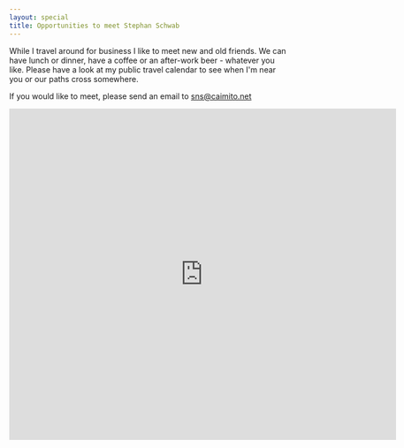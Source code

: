 ```yaml
---
layout: special
title: Opportunities to meet Stephan Schwab
---
```

While I travel around for business I like to meet new and old friends. We can have lunch or dinner, have a coffee or an after-work beer - whatever you like. Please have a look at my public travel calendar to see when I'm near you or our paths cross somewhere.

If you would like to meet, please send an email to sns@caimito.net

<iframe src="https://www.google.com/calendar/embed?src=caimito.net_td98ssvpj17ei3171gcq228k8g%40group.calendar.google.com" style="border: 0" width="700" height="600" frameborder="0" scrolling="no"></iframe>

